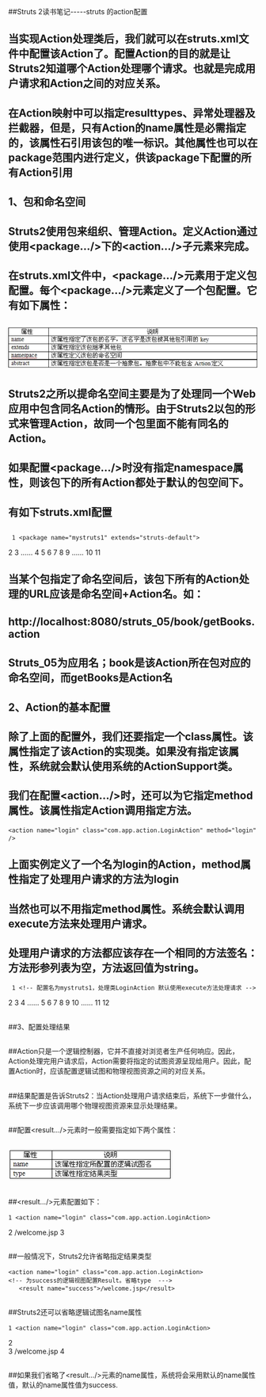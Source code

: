 ##Struts 2读书笔记-----struts 的action配置

##
## 当实现Action处理类后，我们就可以在struts.xml文件中配置该Action了。配置Action的目的就是让Struts2知道哪个Action处理哪个请求。也就是完成用户请求和Action之间的对应关系。


##
## 在Action映射中可以指定resulttypes、异常处理器及拦截器，但是，只有Action的name属性是必需指定的，该属性石引用该包的唯一标识。其他属性也可以在package范围内进行定义，供该package下配置的所有Action引用


##
## 


##
## 1、包和命名空间


##
## Struts2使用包来组织、管理Action。定义Action通过使用<package.../>下的<action.../>子元素来完成。


##
## 在struts.xml文件中，<package.../>元素用于定义包配置。每个<package.../>元素定义了一个包配置。它有如下属性：


##
## ![Alt text](../md/img/0_1330612768rU7a.gif)


##
## Struts2之所以提命名空间主要是为了处理同一个Web应用中包含同名Action的情形。由于Struts2以包的形式来管理Action，故同一个包里面不能有同名的Action。


##
## 如果配置<package.../>时没有指定namespace属性，则该包下的所有Action都处于默认的包空间下。


##
## 有如下struts.xml配置


##
##

	 1 <package name="mystruts1" extends="struts-default">
 2         <action name="*Action" class="com.action.LoginAction" >
 3             ......
 4         </action>
 5     </package>
 6     <!-- 配置名为mystruts2，该包继续了Struts 2的默认包，指定命名空间为/book  -->
 7     <package name="mystruts2" extends="struts-default" namespace="/book">
 8         <action name="getBooks" class="com.action.GetBooksAction">
 9             ......
10         </action>
11     </package>



##
##


##
## 当某个包指定了命名空间后，该包下所有的Action处理的URL应该是命名空间+Action名。如：


##
## http://localhost:8080/struts_05/book/getBooks.action


##
## Struts_05为应用名；book是该Action所在包对应的命名空间，而getBooks是Action名


##
##


##
## 2、Action的基本配置


##
## 除了上面的配置外，我们还要指定一个class属性。该属性指定了该Action的实现类。如果没有指定该属性，系统就会默认使用系统的ActionSupport类。


##
## 我们在配置<action.../>时，还可以为它指定method属性。该属性指定Action调用指定方法。

	<action name="login" class="com.app.action.LoginAction" method="login" />



##
##


##
## 上面实例定义了一个名为login的Action，method属性指定了处理用户请求的方法为login


##
## 当然也可以不用指定method属性。系统会默认调用execute方法来处理用户请求。


##
## 处理用户请求的方法都应该存在一个相同的方法签名：方法形参列表为空，方法返回值为string。

	 1 <!-- 配置名为mystruts1，处理类LoginAction 默认使用execute方法处理请求 -->
 2     <package name="mystruts1" extends="struts-default">
 3         <action name="*Action" class="com.action.LoginAction" >
 4             ......
 5         </action>
 6     </package>
 7     <!-- 配置名为mystruts2，处理类为GetBooksAction，指定处理方法为getBooks -->
 8     <package name="mystruts2" extends="struts-default" >
 9         <action name="getBooks" class="com.action.GetBooksAction" method="getBooks">
10             ......
11         </action>
12     </package> 



##
##


##
##


##
##3、配置处理结果


##
##Action只是一个逻辑控制器，它并不直接对浏览者生产任何响应。因此，Action处理完用户请求后，Action需要将指定的试图资源呈现给用户。因此，配置Action时，应该配置逻辑试图和物理视图资源之间的对应关系。


##
##结果配置是告诉Struts2：当Action处理用户请求结束后，系统下一步做什么，系统下一步应该调用哪个物理视图资源来显示处理结果。


##
##配置<result.../>元素时一般需要指定如下两个属性：


##
## ![Alt text](../md/img/0_1330651637NN4Z.gif)


##
##<result.../>元素配置如下：

	1 <action name="login" class="com.app.action.LoginAction>
2     <!-- 为success的逻辑视图配置Result。type属性指定结果类型  --->     <result name="success" type="dispatcher">/welcome.jsp</result>
3  </action>  



##
##


##
##


##
##一般情况下，Struts2允许省略指定结果类型

	<action name="login" class="com.app.action.LoginAction>
    <!-- 为success的逻辑视图配置Result。省略type  --->     
       <result name="success">/welcome.jsp</result>
 </action> 



##
##


##
##Struts2还可以省略逻辑试图名name属性

	1 <action name="login" class="com.app.action.LoginAction>
2     <!-- 为success的逻辑视图配置Result。省略type、name  --->     
3        <result >/welcome.jsp</result> 
4 </action> 



##
##


##
##如果我们省略了<result.../>元素的name属性，系统将会采用默认的name属性值，默认的name属性值为success.


##
##